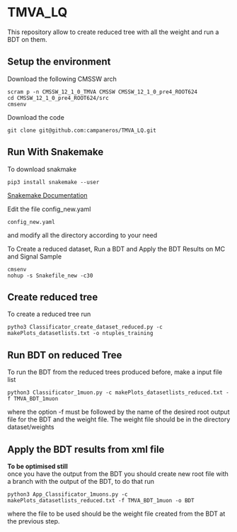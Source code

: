# TMVA_LQ

This repository allow to create reduced tree with all the weight and run a BDT on them.
## Setup the environment
Download the following CMSSW arch
```
scram p -n CMSSW_12_1_0_TMVA CMSSW CMSSW_12_1_0_pre4_ROOT624
cd CMSSW_12_1_0_pre4_ROOT624/src
cmsenv
```

Download the code
```
git clone git@github.com:campaneros/TMVA_LQ.git
```

## Run With Snakemake
To download snakmake
```
pip3 install snakemake --user
```
[Snakemake Documentation](https://snakemake.readthedocs.io/en/stable/index.html)

Edit the file config_new.yaml
```
config_new.yaml 
```
and modify all the directory according to your need

To Create a reduced dataset, Run a BDT and Apply the BDT Results on MC and Signal Sample
```
cmsenv
nohup -s Snakefile_new -c30
```


## Create reduced tree
To create a reduced tree run 
```
pytho3 Classificator_create_dataset_reduced.py -c makePlots_datasetlists.txt -o ntuples_training
```


## Run BDT on reduced Tree
To run the BDT from the reduced trees produced before, make a input file list
```
python3 Classificator_1muon.py -c makePlots_datasetlists_reduced.txt -f TMVA_BDT_1muon
```

where the option -f must be followed by the name of the desired root output file for the BDT and the weight file. The weight file should be in the directory dataset/weights

## Apply the BDT results from xml file
**To be optimised still**\
once you have the output from the BDT you should create new root file with a branch with the output of the BDT, to do that run 
```
python3 App_Classificator_1muons.py -c makePlots_datasetlists_reduced.txt -f TMVA_BDT_1muon -o BDT
```

where the file to be used should be the weight file created from the BDT at the previous step.
